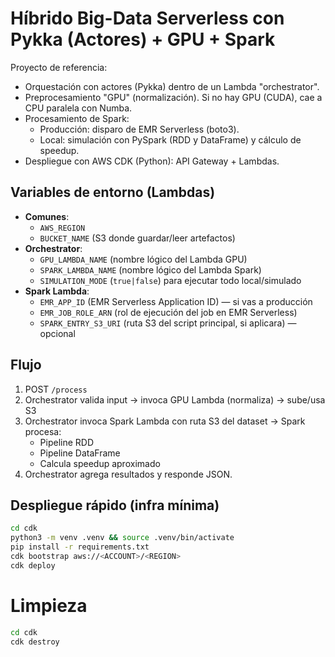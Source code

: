 # Híbrido Big-Data Serverless con Pykka (Actores) + GPU + Spark

Proyecto de referencia:
- Orquestación con actores (Pykka) dentro de un Lambda "orchestrator".
- Preprocesamiento "GPU" (normalización). Si no hay GPU (CUDA), cae a CPU paralela con Numba.
- Procesamiento de Spark:
  - Producción: disparo de EMR Serverless (boto3).
  - Local: simulación con PySpark (RDD y DataFrame) y cálculo de speedup.
- Despliegue con AWS CDK (Python): API Gateway + Lambdas.

## Variables de entorno (Lambdas)
- **Comunes**:
  - `AWS_REGION`
  - `BUCKET_NAME` (S3 donde guardar/leer artefactos)
- **Orchestrator**:
  - `GPU_LAMBDA_NAME` (nombre lógico del Lambda GPU)
  - `SPARK_LAMBDA_NAME` (nombre lógico del Lambda Spark)
  - `SIMULATION_MODE` (`true|false`) para ejecutar todo local/simulado
- **Spark Lambda**:
  - `EMR_APP_ID` (EMR Serverless Application ID) — si vas a producción
  - `EMR_JOB_ROLE_ARN` (rol de ejecución del job en EMR Serverless)
  - `SPARK_ENTRY_S3_URI` (ruta S3 del script principal, si aplicara) — opcional

## Flujo
1) POST `/process`
2) Orchestrator valida input → invoca GPU Lambda (normaliza) → sube/usa S3
3) Orchestrator invoca Spark Lambda con ruta S3 del dataset → Spark procesa:
   - Pipeline RDD
   - Pipeline DataFrame
   - Calcula speedup aproximado
4) Orchestrator agrega resultados y responde JSON.

## Despliegue rápido (infra mínima)

```bash
cd cdk
python3 -m venv .venv && source .venv/bin/activate
pip install -r requirements.txt
cdk bootstrap aws://<ACCOUNT>/<REGION>
cdk deploy
```

# Limpieza

```bash
cd cdk
cdk destroy
```

